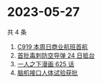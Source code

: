 # 2023-05-27

共 4 条

<!-- BEGIN ZHIHUSEARCH -->
<!-- 最后更新时间 Sat May 27 2023 12:13:05 GMT+0800 (China Standard Time) -->
1. [C919 本周日商业航班首航](https://www.zhihu.com/search?q=C919%20本周日商业航班首航)
1. [首批毒刺防空导弹 24 日抵台](https://www.zhihu.com/search?q=首批毒刺防空导弹%2024%20日抵台)
1. [一人之下漫画 625 话](https://www.zhihu.com/search?q=一人之下漫画%20625%20话)
1. [脑机接口人体试验获批](https://www.zhihu.com/search?q=脑机接口人体试验获批)
<!-- END ZHIHUSEARCH -->
